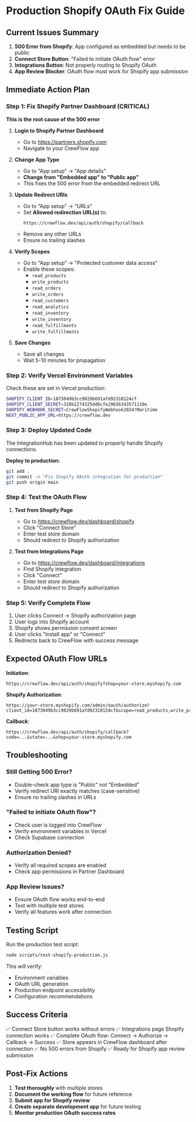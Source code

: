 # Production Shopify OAuth Fix Guide

## Current Issues Summary
1. **500 Error from Shopify**: App configured as embedded but needs to be public
2. **Connect Store Button**: "Failed to initiate OAuth flow" error
3. **Integrations Button**: Not properly routing to Shopify OAuth
4. **App Review Blocker**: OAuth flow must work for Shopify app submission

## Immediate Action Plan

### Step 1: Fix Shopify Partner Dashboard (CRITICAL)
**This is the root cause of the 500 error**

1. **Login to Shopify Partner Dashboard**
   - Go to https://partners.shopify.com
   - Navigate to your CrewFlow app

2. **Change App Type**
   - Go to "App setup" → "App details"
   - **Change from "Embedded app" to "Public app"**
   - This fixes the 500 error from the embedded redirect URL

3. **Update Redirect URIs**
   - Go to "App setup" → "URLs"
   - Set **Allowed redirection URL(s)** to:
     ```
     https://crewflow.dev/api/auth/shopify/callback
     ```
   - Remove any other URLs
   - Ensure no trailing slashes

4. **Verify Scopes**
   - Go to "App setup" → "Protected customer data access"
   - Enable these scopes:
     - `read_products`
     - `write_products`
     - `read_orders`
     - `write_orders`
     - `read_customers`
     - `read_analytics`
     - `read_inventory`
     - `write_inventory`
     - `read_fulfillments`
     - `write_fulfillments`

5. **Save Changes**
   - Save all changes
   - Wait 5-10 minutes for propagation

### Step 2: Verify Vercel Environment Variables
Check these are set in Vercel production:

```bash
SHOPIFY_CLIENT_ID=1873049b3cc9829b691afd92310124cf
SHOPIFY_CLIENT_SECRET=328b2274325dd6cfe2965b343571110e
SHOPIFY_WEBHOOK_SECRET=CrewFlowShopifyWebhook2024!Maritime
NEXT_PUBLIC_APP_URL=https://crewflow.dev
```

### Step 3: Deploy Updated Code
The IntegrationHub has been updated to properly handle Shopify connections.

**Deploy to production:**
```bash
git add .
git commit -m "Fix Shopify OAuth integration for production"
git push origin main
```

### Step 4: Test the OAuth Flow

1. **Test from Shopify Page**
   - Go to https://crewflow.dev/dashboard/shopify
   - Click "Connect Store"
   - Enter test store domain
   - Should redirect to Shopify authorization

2. **Test from Integrations Page**
   - Go to https://crewflow.dev/dashboard/integrations
   - Find Shopify integration
   - Click "Connect"
   - Enter test store domain
   - Should redirect to Shopify authorization

### Step 5: Verify Complete Flow
1. User clicks Connect → Shopify authorization page
2. User logs into Shopify account
3. Shopify shows permission consent screen
4. User clicks "Install app" or "Connect"
5. Redirects back to CrewFlow with success message

## Expected OAuth Flow URLs

**Initiation**: 
```
https://crewflow.dev/api/auth/shopify?shop=your-store.myshopify.com
```

**Shopify Authorization**:
```
https://your-store.myshopify.com/admin/oauth/authorize?client_id=1873049b3cc9829b691afd92310124cf&scope=read_products,write_products...&redirect_uri=https://crewflow.dev/api/auth/shopify/callback&state=...
```

**Callback**:
```
https://crewflow.dev/api/auth/shopify/callback?code=...&state=...&shop=your-store.myshopify.com
```

## Troubleshooting

### Still Getting 500 Error?
- Double-check app type is "Public" not "Embedded"
- Verify redirect URI exactly matches (case-sensitive)
- Ensure no trailing slashes in URLs

### "Failed to initiate OAuth flow"?
- Check user is logged into CrewFlow
- Verify environment variables in Vercel
- Check Supabase connection

### Authorization Denied?
- Verify all required scopes are enabled
- Check app permissions in Partner Dashboard

### App Review Issues?
- Ensure OAuth flow works end-to-end
- Test with multiple test stores
- Verify all features work after connection

## Testing Script

Run the production test script:
```bash
node scripts/test-shopify-production.js
```

This will verify:
- Environment variables
- OAuth URL generation
- Production endpoint accessibility
- Configuration recommendations

## Success Criteria

✅ Connect Store button works without errors
✅ Integrations page Shopify connection works
✅ Complete OAuth flow: Connect → Authorize → Callback → Success
✅ Store appears in CrewFlow dashboard after connection
✅ No 500 errors from Shopify
✅ Ready for Shopify app review submission

## Post-Fix Actions

1. **Test thoroughly** with multiple stores
2. **Document the working flow** for future reference
3. **Submit app for Shopify review**
4. **Create separate development app** for future testing
5. **Monitor production OAuth success rates**
